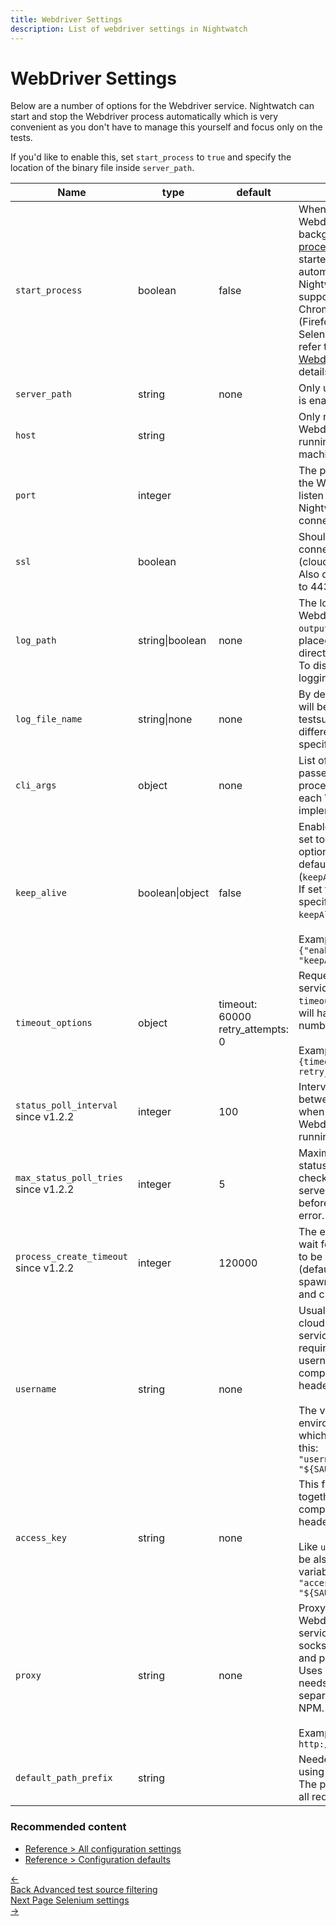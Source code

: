 ```yaml
---
title: Webdriver Settings
description: List of webdriver settings in Nightwatch
---
```


<div class="page-header"><h1>WebDriver Settings</h1></div>


Below are a number of options for the Webdriver service. Nightwatch can start and stop the Webdriver process automatically which is very convenient as you don't have to manage this yourself and focus only on the tests.

If you'd like to enable this, set `start_process` to `true` and specify the location of the binary file inside `server_path`.

<table class="table table-bordered table-striped">
<thead>
 <tr>
   <th style="width: 100px;">Name</th>
   <th style="width: 100px;">type</th>
   <th style="width: 50px;">default</th>
   <th>description</th>
 </tr>
</thead>
<tbody>
 <tr>
   <td><code>start_process</code></td>
   <td>boolean</td>
   <td>false</td>
   <td>When this is enabled, the Webdriver server is run in background in a <a href="https://nodejs.org/api/child_process.html">child process</a> and started/stopped automatically.
    <br>Nightwatch includes support for managing Chromedriver, Geckodriver (Firefox), Safaridriver, and Selenium Server. Please refer to the <a href="https://v2.nightwatchjs.org/gettingstarted/installation/#webdriver-service">Install Webdriver</a> section for details.  
   </td>
 </tr>

 <tr>
    <td><code>server_path</code></td>
    <td>string</td>
    <td>none</td>
    <td>Only useful if <code>start_process</code> is enabled. </td>
  </tr>

  <tr>
    <td><code>host</code></td>
    <td>string</td>
    <td></td>
    <td>Only needed when the Webdriver service is running on a different machine.</td>
  </tr>

  <tr>
     <td><code>port</code></td>
     <td>integer</td>
     <td></td>
     <td>The port number on which the Webdriver service will listen and/or on which Nightwatch will attempt to connect.</td>
  </tr>

  <tr>
     <td><code>ssl</code></td>
     <td>boolean</td>
     <td></td>
     <td>Should be set to <code>true</code> if connecting to a remote (cloud) service via HTTPS. Also don't forget to set port to 443.</td>
  </tr>

   <tr>
     <td><code>log_path</code></td>
     <td>string|boolean</td>
     <td>none</td>
     <td>The location where the Webdriver service log file <code>output.log</code> file will be placed. Defaults to current directory.<br>To disable Webdriver logging, set this to <code>false</code></td>
   </tr>

   <tr>
     <td><code>log_file_name</code></td>
     <td>string|none</td>
     <td>none</td>
     <td>By default, the log file name will be the same as the testsuite file name, but a different filename can be specified as well.</td>
   </tr>

   <tr>
     <td><code>cli_args</code></td>
     <td>object</td>
     <td>none</td>
     <td>List of cli arguments to be passed to the Webdriver process. This varies for each Webdriver implementation.</td>
   </tr>

   <tr>
    <td><code>keep_alive</code></td>
    <td>boolean|object</td>
    <td>false</td>
    <td>Enable <a href="https://nodejs.org/api/http.html#http_new_agent_options">HTTP Keep-Alive</a>. If set to <code>true</code> the keepAlive option is enabled with default settings (<code>keepAliveMsecs</code> = 3000).
    <br>If set to an object, can specify specify the <code>keepAliveMsecs</code> value.
     <br><br>Example: <code>"keep_alive" : {"enabled" : true, "keepAliveMsecs" : 2000}</code></td>
  </tr>

  <tr>
    <td><code>timeout_options</code></td>
    <td>object</td>
    <td>
      timeout: 60000
      <br>
      retry_attempts: 0
    </td>
    <td>Requests to the Webdriver service will timeout in <code>timeout</code> miliseconds; a retry will happen <code>retry_attempts</code> number of times.
    <br><br>Example:<br>
    <code>{timeout: 15000, retry_attempts: 5}</code>
    </td>
  </tr>

  <tr>
    <td><code>status_poll_interval</code><br><span class="optional">since v1.2.2</span></td>
    <td>integer</td>
    <td>100</td>
    <td>Interval (in ms) to use between status ping checks when checking if the Webdriver server is up and running</td>
  </tr>

   <tr>
     <td><code>max_status_poll_tries</code><br><span class="optional">since v1.2.2</span></td>
     <td>integer</td>
     <td>5</td>
     <td>Maximum number of ping status check attempts when checking if the Webdriver server is up and running before returning a timeout error.</td>
   </tr>

   <tr>
     <td><code>process_create_timeout</code><br><span class="optional">since v1.2.2</span></td>
     <td>integer</td>
     <td>120000</td>
     <td>The entire time (in ms) to wait for the Node.js process to be created and running (default is 2 min), including spawning the child process and checking the status</td>
   </tr>

   <tr>
     <td><code>username</code></td>
     <td>string</td>
     <td>none</td>
     <td>Usually only needed for cloud testing Selenium services. In case the server requires credentials this username will be used to compute the <code>Authorization</code> header. <br><br>The value can be also an environment variable, in which case it will look like this:<br>
       <code>"username" : "${SAUCE_USERNAME}"</code>
     </td>
   </tr>

   <tr>
     <td><code>access_key</code></td>
     <td>string</td>
     <td>none</td>
     <td>This field will be used together with <code>username</code> to compute the <code>Authorization</code> header. <br><br>Like <code>username</code>, the value can be also an environment variable:<br>
       <code>"access_key" : "${SAUCE_ACCESS_KEY}"</code>
     </td>
   </tr>

   <tr>
      <td><code>proxy</code></td>
      <td>string</td>
      <td>none</td>
      <td>Proxy requests to the Webdriver (or Selenium) service. http, https, socks(v5), socks5, sock4, and pac are accepted. 
<br>Uses <a href="https://www.npmjs.com/package/proxy-agent" target="_blank">proxy-agent</a> which needs to be installed as a separate package from NPM.
<br><br>Example: <code>http://user:pass@host:port</code></td>
   </tr>

   <tr>
    <td><code>default_path_prefix</code></td>
    <td>string</td>
    <td></td>
    <td>Needed sometimes when using a Selenium Server. The prefix to be added to to all requests (e.g. /wd/hub).
    </td>
  </tr>

 </tbody>
</table>


### Recommended content
- [Reference > All configuration settings](https://nightwatchjs.org/guide/reference/settings.html)
- [Reference > Configuration defaults](https://nightwatchjs.org/guide/reference/defaults.html)

 <div class="doc-pagination pt-40">
  <div class="previous">
    <a href="/guide/configuration/advanced-test-source-filtering.html">
      <span>←</span>
        <div class="d-flex flex-column">
          <span class="smallT">Back</span>
          <span class="bigT">Advanced test source filtering</span>
        </div>
    </a>
  </div>
  <div class="next">
    <a href="/guide/configuration/selenium-settings.html">
        <div class="d-flex flex-column">
          <span class="smallT">Next Page</span>
          <span class="bigT">Selenium settings</span>
        </div>
        <span>→</span>
    </a>
  </div>
</div>